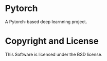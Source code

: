  Pytorch
=============

A Pytorch-based deep learnning project.


Copyright and License
=====================

This Software is licensed under the BSD license.
